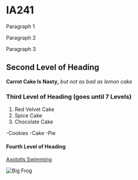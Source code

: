 # IA241
Paragraph 1

Paragraph 2

Paragraph 3

## Second Level of Heading
**Carrot Cake Is Nasty,** *but not as bad as lemon cake*

### Third Level of Heading (goes until 7 Levels)
1. Red Velvet Cake
2. Spice Cake
3. Chocolate Cake

-Cookies
-Cake
-Pie

#### Fourth Level of Heading
[Axolotls Swimming](https://www.youtube.com/watch?v=OBi9zhFgC58)

![Big Frog](https://preview.redd.it/azn2e8jkkjz11.jpg?auto=webp&s=f3d2705874c3974615e053a2c00120827f76b090)
